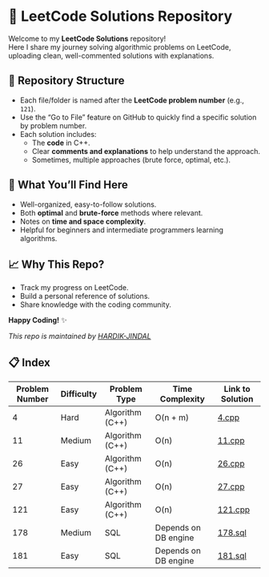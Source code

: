 # 🚀 LeetCode Solutions Repository

Welcome to my **LeetCode Solutions** repository!  
Here I share my journey solving algorithmic problems on LeetCode, uploading clean, well-commented solutions with explanations.

## 📂 Repository Structure

- Each file/folder is named after the **LeetCode problem number** (e.g., `121`).
- Use the “Go to File” feature on GitHub to quickly find a specific solution by problem number.
- Each solution includes:
  - The **code** in C++.
  - Clear **comments and explanations** to help understand the approach.
  - Sometimes, multiple approaches (brute force, optimal, etc.).

## 🧠 What You’ll Find Here

- Well-organized, easy-to-follow solutions.
- Both **optimal** and **brute-force** methods where relevant.
- Notes on **time and space complexity**.
- Helpful for beginners and intermediate programmers learning algorithms.

## 📈 Why This Repo?

- Track my progress on LeetCode.
- Build a personal reference of solutions.
- Share knowledge with the coding community.


**Happy Coding!** ✨


*This repo is maintained by [HARDIK-JINDAL](https://github.com/HARDIK-JINDAL)* 

## 📋 Index

| Problem Number | Difficulty | Problem Type    | Time Complexity     | Link to Solution                 |
|----------------|------------|-----------------|---------------------|---------------------------------|
| 4              | Hard       | Algorithm (C++) | O(n + m)            | [4.cpp](./4.cpp)               |
| 11             | Medium     | Algorithm (C++) | O(n)                | [11.cpp](./11.cpp)               |
| 26             | Easy       | Algorithm (C++) | O(n)                | [26.cpp](./26.cpp)               |
| 27             | Easy       | Algorithm (C++) | O(n)                | [27.cpp](./27.cpp)               |
| 121            | Easy       | Algorithm (C++) | O(n)                | [121.cpp](./121.cpp)             |
| 178            | Medium     | SQL             | Depends on DB engine | [178.sql](./178.sql)             |
| 181            | Easy    | SQL             | Depends on DB engine | [181.sql](./181.sql)             |

